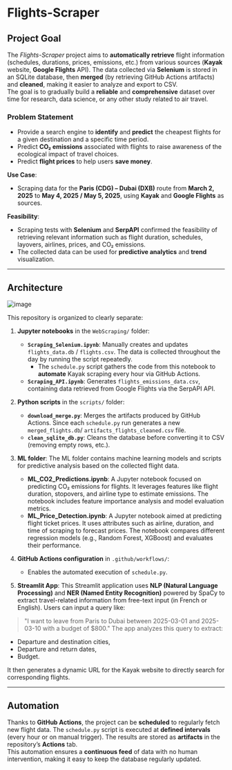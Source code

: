 # Flights-Scraper

## Project Goal
The *Flights-Scraper* project aims to **automatically retrieve** flight information (schedules, durations, prices, emissions, etc.) from various sources (**Kayak** website, **Google Flights** API). The data collected via **Selenium** is stored in an SQLite database, then **merged** (by retrieving GitHub Actions artifacts) and **cleaned**, making it easier to analyze and export to CSV.  
The goal is to gradually build a **reliable** and **comprehensive** dataset over time for research, data science, or any other study related to air travel.

### Problem Statement
- Provide a search engine to **identify** and **predict** the cheapest flights for a given destination and a specific time period.  
- Predict **CO₂ emissions** associated with flights to raise awareness of the ecological impact of travel choices.  
- Predict **flight prices** to help users **save money**.

**Use Case**:  
- Scraping data for the **Paris (CDG) – Dubai (DXB)** route from **March 2, 2025** to **May 4, 2025 / May 5, 2025**, using **Kayak** and **Google Flights** as sources.

**Feasibility**:  
- Scraping tests with **Selenium** and **SerpAPI** confirmed the feasibility of retrieving relevant information such as flight duration, schedules, layovers, airlines, prices, and CO₂ emissions.  
- The collected data can be used for **predictive analytics** and **trend** visualization.

---

## Architecture


![image](https://github.com/user-attachments/assets/09ae1e84-c941-4036-b847-297ea32563ae)



This repository is organized to clearly separate:

1. **Jupyter notebooks** in the `WebScraping/` folder:  
   - **`Scraping_Selenium.ipynb`**: Manually creates and updates `flights_data.db` / `flights.csv`. The data is collected throughout the day by running the script repeatedly.  
     - The `schedule.py` script gathers the code from this notebook to **automate** Kayak scraping every hour via GitHub Actions.  
   - **`Scraping_API.ipynb`**: Generates `flights_emissions_data.csv`, containing data retrieved from Google Flights via the SerpAPI API.

2. **Python scripts** in the `scripts/` folder:  
   - **`download_merge.py`**: Merges the artifacts produced by GitHub Actions. Since each `schedule.py` run generates a new `merged_flights.db`/ `artifacts_flights_cleaned.csv` file.  
   - **`clean_sqlite_db.py`**: Cleans the database before converting it to CSV (removing empty rows, etc.).

3. **ML folder**: The ML folder contains machine learning models and scripts for predictive analysis based on the collected flight data.
   - **ML_CO2_Predictions.ipynb**: A Jupyter notebook focused on predicting CO₂ emissions for flights. It leverages features like flight duration, stopovers, and airline type to estimate emissions. The notebook includes feature importance analysis and model evaluation metrics.
   - **ML_Price_Detection.ipynb**: A Jupyter notebook aimed at predicting flight ticket prices. It uses attributes such as airline, duration, and time of scraping to forecast prices. The notebook compares different regression models (e.g., Random Forest, XGBoost) and evaluates their performance.

4. **GitHub Actions configuration** in `.github/workflows/`:  
   - Enables the automated execution of `schedule.py`.

5. **Streamlit App**: This Streamlit application uses **NLP (Natural Language Processing)** and **NER (Named Entity Recognition)** powered by SpaCy to extract travel-related information from free-text input (in French or English). Users can input a query like:
> "I want to leave from Paris to Dubai between 2025-03-01 and 2025-03-10 with a budget of $800."
The app analyzes this query to extract:
- Departure and destination cities,
- Departure and return dates,
- Budget.

It then generates a dynamic URL for the Kayak website to directly search for corresponding flights.

---

## Automation
Thanks to **GitHub Actions**, the project can be **scheduled** to regularly fetch new flight data. The `schedule.py` script is executed at **defined intervals** (every hour or on manual trigger). The results are stored as **artifacts** in the repository’s **Actions** tab.  
This automation ensures a **continuous feed** of data with no human intervention, making it easy to keep the database regularly updated.
